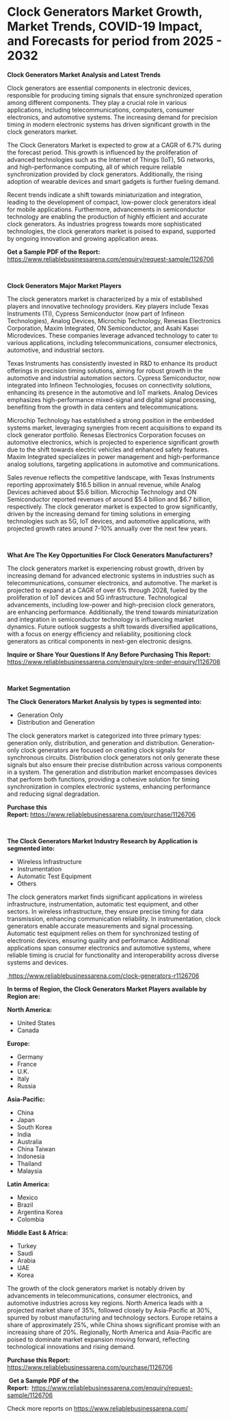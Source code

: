 <p><h1>Clock Generators Market Growth, Market Trends, COVID-19 Impact, and Forecasts for period from 2025 - 2032</h1></p><p><strong>Clock Generators Market Analysis and Latest Trends</strong></p>
<p><p>Clock generators are essential components in electronic devices, responsible for producing timing signals that ensure synchronized operation among different components. They play a crucial role in various applications, including telecommunications, computers, consumer electronics, and automotive systems. The increasing demand for precision timing in modern electronic systems has driven significant growth in the clock generators market.</p><p>The Clock Generators Market is expected to grow at a CAGR of 6.7% during the forecast period. This growth is influenced by the proliferation of advanced technologies such as the Internet of Things (IoT), 5G networks, and high-performance computing, all of which require reliable synchronization provided by clock generators. Additionally, the rising adoption of wearable devices and smart gadgets is further fueling demand.</p><p>Recent trends indicate a shift towards miniaturization and integration, leading to the development of compact, low-power clock generators ideal for mobile applications. Furthermore, advancements in semiconductor technology are enabling the production of highly efficient and accurate clock generators. As industries progress towards more sophisticated technologies, the clock generators market is poised to expand, supported by ongoing innovation and growing application areas.</p></p>
<p><strong>Get a Sample PDF of the Report:&nbsp;</strong> <a href="https://www.reliablebusinessarena.com/enquiry/request-sample/1126706?utm_campaign=2259&utm_medium=2&utm_source=Github&utm_content=ia&utm_term=18022025&utm_id=clock-generators">https://www.reliablebusinessarena.com/enquiry/request-sample/1126706</a></p>
<p>&nbsp;</p>
<p><strong>Clock Generators Major Market Players</strong></p>
<p><p>The clock generators market is characterized by a mix of established players and innovative technology providers. Key players include Texas Instruments (TI), Cypress Semiconductor (now part of Infineon Technologies), Analog Devices, Microchip Technology, Renesas Electronics Corporation, Maxim Integrated, ON Semiconductor, and Asahi Kasei Microdevices. These companies leverage advanced technology to cater to various applications, including telecommunications, consumer electronics, automotive, and industrial sectors.</p><p>Texas Instruments has consistently invested in R&D to enhance its product offerings in precision timing solutions, aiming for robust growth in the automotive and industrial automation sectors. Cypress Semiconductor, now integrated into Infineon Technologies, focuses on connectivity solutions, enhancing its presence in the automotive and IoT markets. Analog Devices emphasizes high-performance mixed-signal and digital signal processing, benefiting from the growth in data centers and telecommunications.</p><p>Microchip Technology has established a strong position in the embedded systems market, leveraging synergies from recent acquisitions to expand its clock generator portfolio. Renesas Electronics Corporation focuses on automotive electronics, which is projected to experience significant growth due to the shift towards electric vehicles and enhanced safety features. Maxim Integrated specializes in power management and high-performance analog solutions, targeting applications in automotive and communications.</p><p>Sales revenue reflects the competitive landscape, with Texas Instruments reporting approximately $16.5 billion in annual revenue, while Analog Devices achieved about $5.6 billion. Microchip Technology and ON Semiconductor reported revenues of around $5.4 billion and $6.7 billion, respectively. The clock generator market is expected to grow significantly, driven by the increasing demand for timing solutions in emerging technologies such as 5G, IoT devices, and automotive applications, with projected growth rates around 7-10% annually over the next few years.</p></p>
<p>&nbsp;</p>
<p><strong>What Are The Key Opportunities For Clock Generators Manufacturers?</strong></p>
<p><p>The clock generators market is experiencing robust growth, driven by increasing demand for advanced electronic systems in industries such as telecommunications, consumer electronics, and automotive. The market is projected to expand at a CAGR of over 6% through 2028, fueled by the proliferation of IoT devices and 5G infrastructure. Technological advancements, including low-power and high-precision clock generators, are enhancing performance. Additionally, the trend towards miniaturization and integration in semiconductor technology is influencing market dynamics. Future outlook suggests a shift towards diversified applications, with a focus on energy efficiency and reliability, positioning clock generators as critical components in next-gen electronic designs.</p></p>
<p><strong>Inquire or Share Your Questions If Any Before Purchasing This Report:</strong> <a href="https://www.reliablebusinessarena.com/enquiry/pre-order-enquiry/1126706?utm_campaign=2259&utm_medium=2&utm_source=Github&utm_content=ia&utm_term=18022025&utm_id=clock-generators">https://www.reliablebusinessarena.com/enquiry/pre-order-enquiry/1126706</a></p>
<p>&nbsp;</p>
<p><strong>Market Segmentation</strong></p>
<p><strong>The Clock Generators Market Analysis by types is segmented into:</strong></p>
<p><ul><li>Generation Only</li><li>Distribution and Generation</li></ul></p>
<p><p>The clock generators market is categorized into three primary types: generation only, distribution, and generation and distribution. Generation-only clock generators are focused on creating clock signals for synchronous circuits. Distribution clock generators not only generate these signals but also ensure their precise distribution across various components in a system. The generation and distribution market encompasses devices that perform both functions, providing a cohesive solution for timing synchronization in complex electronic systems, enhancing performance and reducing signal degradation.</p></p>
<p><strong>Purchase this Report:&nbsp;</strong><a href="https://www.reliablebusinessarena.com/purchase/1126706?utm_campaign=2259&utm_medium=2&utm_source=Github&utm_content=ia&utm_term=18022025&utm_id=clock-generators">https://www.reliablebusinessarena.com/purchase/1126706</a></p>
<p>&nbsp;</p>
<p><strong>The Clock Generators Market Industry Research by Application is segmented into:</strong></p>
<p><ul><li>Wireless Infrastructure</li><li>Instrumentation</li><li>Automatic Test Equipment</li><li>Others</li></ul></p>
<p><p>The clock generators market finds significant applications in wireless infrastructure, instrumentation, automatic test equipment, and other sectors. In wireless infrastructure, they ensure precise timing for data transmission, enhancing communication reliability. In instrumentation, clock generators enable accurate measurements and signal processing. Automatic test equipment relies on them for synchronized testing of electronic devices, ensuring quality and performance. Additional applications span consumer electronics and automotive systems, where reliable timing is crucial for functionality and interoperability across diverse systems and devices.</p></p>
<p><a href="https://www.reliablebusinessarena.com/clock-generators-r1126706?utm_campaign=2259&utm_medium=2&utm_source=Github&utm_content=ia&utm_term=18022025&utm_id=clock-generators">&nbsp;https://www.reliablebusinessarena.com/clock-generators-r1126706</a></p>
<p><strong>In terms of Region, the Clock Generators Market Players available by Region are:</strong></p>
<p>
    <p> <strong> North America: </strong>
        <ul>
            <li>United States</li>
            <li>Canada</li>
        </ul>
        </p> 
    <p> <strong> Europe: </strong>
        <ul>
            <li>Germany</li>
            <li>France</li>
            <li>U.K.</li>
            <li>Italy</li>
            <li>Russia</li>
        </ul>
        </p> 
    <p> <strong> Asia-Pacific: </strong>
        <ul>
            <li>China</li>
            <li>Japan</li>
            <li>South Korea</li>
            <li>India</li>
            <li>Australia</li>
            <li>China Taiwan</li>
            <li>Indonesia</li>
            <li>Thailand</li>
            <li>Malaysia</li>
        </ul>
        </p> 
    <p> <strong> Latin America: </strong>
        <ul>
            <li>Mexico</li>
            <li>Brazil</li>
            <li>Argentina Korea</li>
            <li>Colombia</li>
        </ul>
        </p> 
    <p> <strong> Middle East & Africa: </strong>
        <ul>
            <li>Turkey</li>
            <li>Saudi</li>
            <li>Arabia</li>
            <li>UAE</li>
            <li>Korea</li>
        </ul>
    </p>
    </p>
<p><p>The growth of the clock generators market is notably driven by advancements in telecommunications, consumer electronics, and automotive industries across key regions. North America leads with a projected market share of 35%, followed closely by Asia-Pacific at 30%, spurred by robust manufacturing and technology sectors. Europe retains a share of approximately 25%, while China shows significant promise with an increasing share of 20%. Regionally, North America and Asia-Pacific are poised to dominate market expansion moving forward, reflecting technological innovations and rising demand.</p></p>
<p><strong>Purchase this Report: </strong><a href="https://www.reliablebusinessarena.com/purchase/1126706?utm_campaign=2259&utm_medium=2&utm_source=Github&utm_content=ia&utm_term=18022025&utm_id=clock-generators">https://www.reliablebusinessarena.com/purchase/1126706</a></p>
<p>&nbsp;<strong>Get a Sample PDF of the Report:&nbsp;&nbsp;</strong><a href="https://www.reliablebusinessarena.com/enquiry/request-sample/1126706?utm_campaign=2259&utm_medium=2&utm_source=Github&utm_content=ia&utm_term=18022025&utm_id=clock-generators">https://www.reliablebusinessarena.com/enquiry/request-sample/1126706</a></p>
<p><strong></strong></p>
<p>Check more reports on <a href="https://www.reliablebusinessarena.com/?utm_campaign=2259&utm_medium=2&utm_source=Github&utm_content=ia&utm_term=18022025&utm_id=clock-generators">https://www.reliablebusinessarena.com/</a></p>